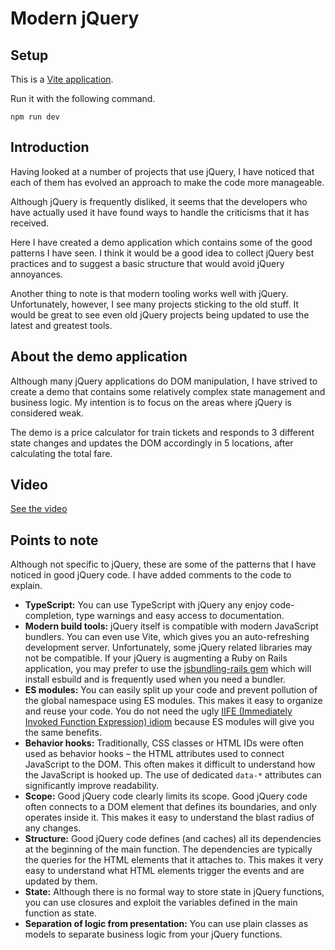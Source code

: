 # Modern jQuery

## Setup

This is a [Vite application](https://vite.dev/guide/#scaffolding-your-first-vite-project).

Run it with the following command.

```shell
npm run dev
```

## Introduction

Having looked at a number of projects that use jQuery,
I have noticed that each of them has evolved an approach to make the code more manageable.

Although jQuery is frequently disliked,
it seems that the developers who have actually used it have found ways to handle the criticisms that it has received. 

Here I have created a demo application which contains some of the good patterns I have seen.
I think
it would be a good idea to collect jQuery best practices
and to suggest a basic structure that would avoid jQuery annoyances.

Another thing to note is that modern tooling works well with jQuery.
Unfortunately, however, I see many projects sticking to the old stuff.
It would be great to see even old jQuery projects being updated to use the latest and greatest tools.

## About the demo application

Although many jQuery applications do DOM manipulation,
I have strived to create a demo that contains some relatively complex state management and business logic.
My intention is to focus on the areas where jQuery is considered weak.

The demo is a price calculator for train tickets 
and responds to 3 different state changes and updates the DOM accordingly in 5 locations, after calculating the total fare.

## Video

[See the video](/documents/modern-jquery.mov)

## Points to note

Although not specific to jQuery, these are some of the patterns that I have noticed in good jQuery code.
I have added comments to the code to explain.

- **TypeScript:** You can use TypeScript with jQuery any enjoy code-completion, type warnings and easy access to documentation.
- **Modern build tools:** jQuery itself is compatible with modern JavaScript bundlers. You can even use Vite, which gives you an auto-refreshing development server. Unfortunately, some jQuery related libraries may not be compatible. If your jQuery is augmenting a Ruby on Rails application, you may prefer to use the [jsbundling-rails gem](https://github.com/rails/jsbundling-rails) which will install esbuild and is frequently used when you need a bundler. 
- **ES modules:** You can easily split up your code and prevent pollution of the global namespace using ES modules. This makes it easy to organize and reuse your code. You do not need the ugly [IIFE (Immediately Invoked Function Expression) idiom](https://developer.mozilla.org/en-US/docs/Glossary/IIFE) because ES modules will give you the same benefits. 
- **Behavior hooks:** Traditionally, CSS classes or HTML IDs were often used as behavior hooks – the HTML attributes used to connect JavaScript to the DOM. This often makes it difficult to understand how the JavaScript is hooked up. The use of dedicated `data-*` attributes can significantly improve readability.
- **Scope:** Good jQuery code clearly limits its scope. Good jQuery code often connects to a DOM element that defines its boundaries, and only operates inside it. This makes it easy to understand the blast radius of any changes.
- **Structure:** Good jQuery code defines (and caches) all its dependencies at the beginning of the main function. The dependencies are typically the queries for the HTML elements that it attaches to. This makes it very easy to understand what HTML elements trigger the events and are updated by them.
- **State:** Although there is no formal way to store state in jQuery functions, you can use closures and exploit the variables defined in the main function as state.
- **Separation of logic from presentation:** You can use plain classes as models to separate business logic from your jQuery functions.
